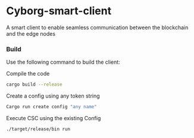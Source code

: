 # Cyborg-smart-client
A smart client to enable seamless communication between the blockchain and the edge nodes

### Build

Use the following command to build the client:

Compile the code

```sh
cargo build --release
```

Create a config using any token string
```sh
Cargo run create config "any name"
```

Execute CSC using the existing Config
```sh
./target/release/bin run
```
